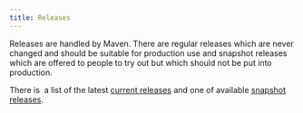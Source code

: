```yaml
---
title: Releases
---
```


Releases are handled by Maven. There are regular releases which are
never changed and should be suitable for production use and snapshot
releases which are offered to people to try out but which should not be
put into production.

There is  a list of the latest [current releases](/releases/current-release/ "Current release") and one of
available [snapshot releases](/releases/snapshot-releases/ "Snapshot releases").
